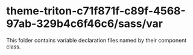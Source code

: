# theme-triton-c71f871f-c89f-4568-97ab-329b4c6f46c6/sass/var

This folder contains variable declaration files named by their component class.
